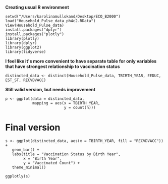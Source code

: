 **Creating usual R environment**

```
setwd("/Users/karolinamullokand/Desktop/ECO_B2000")
load("Household_Pulse_data_ph4c2.RData")
View(Household_Pulse_data)
install.packages("dplyr")
install.packages("plotly")
library(plotly)
library(dplyr)
library(ggplot2)
library(tidyverse)
```

**I feel like it's more convenient to have separate table for only variables that have strongest relationship to vaccination status**

```
distincted_data <- distinct(Household_Pulse_data, TBIRTH_YEAR, EEDUC, EST_ST, RECVDVACC)
```
**Still valid version, but needs improvement**

```
p <- ggplot(data = distincted_data,
            mapping = aes(x = TBIRTH_YEAR,
                          y = count(n)))
```

# Final version

```
s <- ggplot(distincted_data, aes(x = TBIRTH_YEAR, fill = "RECVDVACC")) +
   geom_bar() +
   labs(title = "Vaccination Status by Birth Year",
        x = "Birth Year",
        y = "Vaccinated Count") +
   theme_minimal()
 
ggplotly(s)
```


